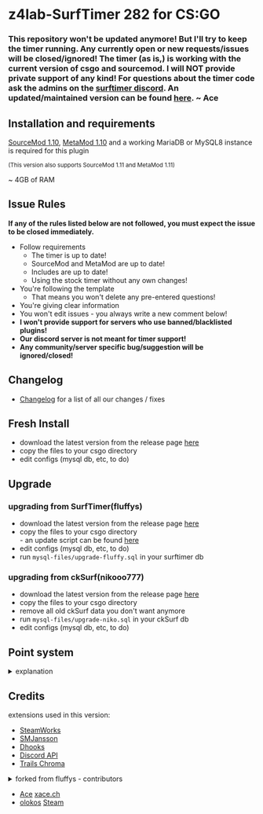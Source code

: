 # z4lab-SurfTimer 282 for CS:GO


### This repository won't be updated anymore! But I'll try to keep the timer running. Any currently open or new requests/issues will be closed/ignored! The timer (as is,) is working with the current version of csgo and sourcemod. I will NOT provide private support of any kind! For questions about the timer code ask the admins on the [surftimer discord](https://discord.gg/7SFDTvf). An updated/maintained version can be found [here](https://github.com/olokos/Surftimer-olokos-public). ~ Ace

## Installation and requirements
[SourceMod 1.10](https://www.sourcemod.net/downloads.php?branch=stable), [MetaMod 1.10](https://www.sourcemm.net/downloads.php/?branch=stable) and a working MariaDB or MySQL8 instance is required for this plugin 

<sup>(This version also supports SourceMod 1.11 and MetaMod 1.11)</sup>

~ 4GB of RAM

## Issue Rules

**If any of the rules listed below are not followed, you must expect the issue to be closed immediately.**

- Follow requirements
	- The timer is up to date!
	- SourceMod and MetaMod are up to date!
	- Includes are up to date!
	- Using the stock timer without any own changes!
- You're following the template
	- That means you won't delete any pre-entered questions!
- You're giving clear information
- You won't edit issues - you always write a new comment below!
- **I won't provide support for servers who use banned/blacklisted plugins!**
- **Our discord server is not meant for timer support!**
- **Any community/server specific bug/suggestion will be ignored/closed!**

## Changelog

*   [Changelog](https://github.com/z4lab/z4lab-surftimer/blob/master/CHANGELOG.md) for a list of all our changes / fixes


## Fresh Install

*   download the latest version from the release page [here](https://github.com/z4lab/z4lab-surftimer/releases/latest)
*   copy the files to your csgo directory
*   edit configs (mysql db, etc, to do)

## Upgrade

### upgrading from SurfTimer(fluffys)

*   download the latest version from the release page [here](https://github.com/z4lab/z4lab-surftimer/releases/latest)
*   copy the files to your csgo directory <br> - an update script can be found [here](https://github.com/z4lab/z4lab-surftimer/blob/master/scripts/upgrade_scripts/upgrade-fluffy.sh)
*   edit configs (mysql db, etc, to do)
*   run `mysql-files/upgrade-fluffy.sql` in your surftimer db

### upgrading from ckSurf(nikooo777)

*   download the latest version from the release page [here](https://github.com/z4lab/z4lab-surftimer/releases/latest)
*   copy the files to your csgo directory
*   remove all old ckSurf data you don't want anymore
*   run `mysql-files/upgrade-niko.sql` in your ckSurf db
*   edit configs (mysql db, etc, to do)


## Point system
<details>
  <summary>explanation</summary> 
  
The points system has seen a massive overhaul from the original ckSurf; it is now a percentile tiered system. Points are now distributed in two ways: (1) map completion, and (2) map ranking. Map completion points will be given to all players who complete a specific and are dependent on the tier.
* Tier 1: 25
* Tier 2: 50
* Tier 3: 100
* Tier 4: 200
* Tier 5: 400
* Tier 6: 600

Map ranking points are dependent upon the individuals ranking on the map. This is done firstly by calculation of the WR points for the map. WR points per tier are calculated as follows:
* Tier 1: WR = (1.75 * Number of Completes) / 6
* Tier 2: WR = (2.8 * Number of Completes) / 5
* Tier 3: WR = MAX(350, (3.5 * Number of Completes) / 4)
* Tier 4: WR = MAX(400, (5.74 * Number of Completes) / 4)
* Tier 5: WR = MAX(500, (7 * Number of Completes) / 4)
* Tier 6: WR = MAX(600, (14 * Number of Completes) / 4)

Once the WR points are calculated the top 10 are points are calculated by multiplying the WR points by a factor. These factors are:
* Rank 2 = WR * 0.8
* Rank 3 = WR * 0.75
* Rank 4 = WR * 0.7
* Rank 5 = WR * 0.65
* Rank 6 = WR * 0.6
* Rank 7 = WR * 0.55
* Rank 8 = WR * 0.5
* Rank 9 = WR * 0.45
* Rank 10 = WR * 0.4

Players who are not in the top 10 but are above the 50th percentile in map ranking will be sorted into 5 groups – with each higher group giving proportionally more points. These groups and their point distribution are as follows:
* Group 1 (top 3.125%) = WR * 0.25
* Group 2 (top 6.25%) = (Group 1) / 1.5
* Group 3 (top 12.5%) = (Group 2) / 1.5
* Group 4 (top 25%) = (Group 3) / 1.5
* Group 5 (top 50%) = (Group 4) / 1.5

Take surf_aircontrol_nbv for example: (You can use sm_mi to see this menu)
<img src="http://puu.sh/ykaR8/7520a6b0d6.jpg" width="372" height="469" />

###### Credit to NDiamond for theory crafting this point system, I just implemented his idea
  
</details>

## Credits

extensions used in this version:
*   [SteamWorks](https://forums.alliedmods.net/showthread.php?t=229556)
*   [SMJansson](https://forums.alliedmods.net/showthread.php?t=184604)
*   [Dhooks](https://forums.alliedmods.net/showthread.php?t=180114)
*   [Discord API](https://github.com/Deathknife/sourcemod-discord/blob/master/discord_api.sp)
*   [Trails Chroma](https://github.com/Nickelony/Trails-Chroma)
<details>
  <summary>forked from fluffys - contributors</summary> 
  
*   Jonitaikaponi - Original ckSurf creator
*   nikooo777 - ckSurf 1.19 Fork
*   <a href="http://steamcommunity.com/id/fluffystko/">fluffys</a>
*   Jakeey802
*   Grandpa Goose
  
</details>

*	[Ace](https://github.com/13ace37) [xace.ch](https://xace.ch)
*	[olokos](https://github.com/olokos) [Steam](https://steamcommunity.com/id/olokos/)

